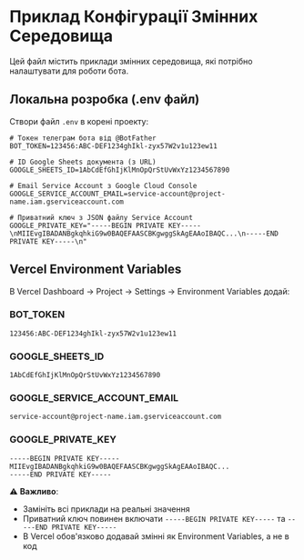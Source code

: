 # Приклад Конфігурації Змінних Середовища

Цей файл містить приклади змінних середовища, які потрібно налаштувати для роботи бота.

## Локальна розробка (.env файл)

Створи файл `.env` в корені проекту:

```env
# Токен телеграм бота від @BotFather
BOT_TOKEN=123456:ABC-DEF1234ghIkl-zyx57W2v1u123ew11

# ID Google Sheets документа (з URL)
GOOGLE_SHEETS_ID=1AbCdEfGhIjKlMnOpQrStUvWxYz1234567890

# Email Service Account з Google Cloud Console
GOOGLE_SERVICE_ACCOUNT_EMAIL=service-account@project-name.iam.gserviceaccount.com

# Приватний ключ з JSON файлу Service Account
GOOGLE_PRIVATE_KEY="-----BEGIN PRIVATE KEY-----\nMIIEvgIBADANBgkqhkiG9w0BAQEFAASCBKgwggSkAgEAAoIBAQC...\n-----END PRIVATE KEY-----\n"
```

## Vercel Environment Variables

В Vercel Dashboard → Project → Settings → Environment Variables додай:

### BOT_TOKEN
```
123456:ABC-DEF1234ghIkl-zyx57W2v1u123ew11
```

### GOOGLE_SHEETS_ID
```
1AbCdEfGhIjKlMnOpQrStUvWxYz1234567890
```

### GOOGLE_SERVICE_ACCOUNT_EMAIL
```
service-account@project-name.iam.gserviceaccount.com
```

### GOOGLE_PRIVATE_KEY
```
-----BEGIN PRIVATE KEY-----
MIIEvgIBADANBgkqhkiG9w0BAQEFAASCBKgwggSkAgEAAoIBAQC...
-----END PRIVATE KEY-----
```

⚠️ **Важливо**: 
- Замініть всі приклади на реальні значення
- Приватний ключ повинен включати `-----BEGIN PRIVATE KEY-----` та `-----END PRIVATE KEY-----`
- В Vercel обов'язково додавай змінні як Environment Variables, а не в код 
